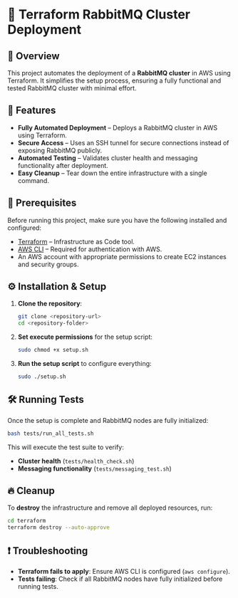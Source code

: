 # 🐇 Terraform RabbitMQ Cluster Deployment

## 📌 Overview
This project automates the deployment of a **RabbitMQ cluster** in AWS using Terraform. It simplifies the setup process, ensuring a fully functional and tested RabbitMQ cluster with minimal effort.

## 🚀 Features
- **Fully Automated Deployment** – Deploys a RabbitMQ cluster in AWS using Terraform.
- **Secure Access** – Uses an SSH tunnel for secure connections instead of exposing RabbitMQ publicly.
- **Automated Testing** – Validates cluster health and messaging functionality after deployment.
- **Easy Cleanup** – Tear down the entire infrastructure with a single command.

## 🔧 Prerequisites
Before running this project, make sure you have the following installed and configured:

- [Terraform](https://developer.hashicorp.com/terraform/downloads) – Infrastructure as Code tool.
- [AWS CLI](https://docs.aws.amazon.com/cli/latest/userguide/install-cliv2.html) – Required for authentication with AWS.
- An AWS account with appropriate permissions to create EC2 instances and security groups.

## ⚙️ Installation & Setup
1. **Clone the repository**:
   ```bash
   git clone <repository-url>
   cd <repository-folder>
   ```

2. **Set execute permissions** for the setup script:
   ```bash
   sudo chmod +x setup.sh
   ```

3. **Run the setup script** to configure everything:
   ```bash
   sudo ./setup.sh
   ```

## 🛠 Running Tests
Once the setup is complete and RabbitMQ nodes are fully initialized:

```bash
bash tests/run_all_tests.sh
```

This will execute the test suite to verify:
- **Cluster health** (`tests/health_check.sh`)
- **Messaging functionality** (`tests/messaging_test.sh`)

## 🔥 Cleanup
To **destroy** the infrastructure and remove all deployed resources, run:

```bash
cd terraform
terraform destroy --auto-approve
```

## ❗ Troubleshooting
- **Terraform fails to apply**: Ensure AWS CLI is configured (`aws configure`).
- **Tests failing**: Check if all RabbitMQ nodes have fully initialized before running tests.
